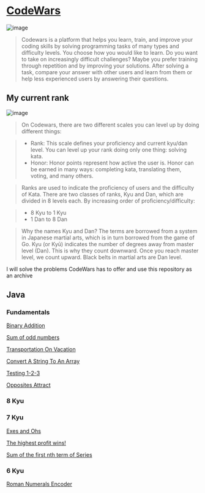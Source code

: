 # [CodeWars](https://www.codewars.com/)

![image](https://user-images.githubusercontent.com/79093871/208675018-396209d9-7b1f-4fa6-a04c-84844e7dff5c.png)

>Codewars is a platform that helps you learn, train, and improve your coding skills by solving programming tasks of many types and difficulty levels. You choose how you would like to learn. Do you want to take on increasingly difficult challenges? Maybe you prefer training through repetition and by improving your solutions. After solving a task, compare your answer with other users and learn from them or help less experienced users by answering their questions.

## My current rank

![image](https://www.codewars.com/users/Amarquez!/badges/large)

>On Codewars, there are two different scales you can level up by doing different things:

> - Rank: This scale defines your proficiency and current kyu/dan level. You can level up your rank doing only one thing: solving kata.
> - Honor: Honor points represent how active the user is. Honor can be earned in many ways: completing kata, translating them, voting, and many others.

>Ranks are used to indicate the proficiency of users and the difficulty of Kata. There are two classes of ranks, Kyu and Dan, which are divided in 8 levels each. By increasing order of proficiency/difficulty:

> - 8 Kyu to 1 Kyu
> - 1 Dan to 8 Dan

> Why the names Kyu and Dan? The terms are borrowed from a system in Japanese martial arts, which is in turn borrowed from the game of Go. Kyu (or Kyū) indicates the number of degrees away from master level (Dan). This is why they count downward. Once you reach master level, we count upward. Black belts in martial arts are Dan level.

I will solve the problems CodeWars has to offer and use this repository as an archive

## Java
### Fundamentals
[Binary Addition](https://github.com/af-marquez/CodeWars/tree/main/Java/Fundamentals/Binary_Addition)

[Sum of odd numbers](https://github.com/af-marquez/CodeWars/tree/main/Java/Fundamentals/Sum_Of_Odd_Numbers)

[Transportation On Vacation](https://github.com/af-marquez/CodeWars/tree/main/Java/Fundamentals/Transportation_On_Vacation)

[Convert A String To An Array](https://github.com/af-marquez/CodeWars/tree/main/Java/Fundamentals/Convert_A_String_To_An_Array/README.md)

[Testing 1-2-3](https://github.com/af-marquez/CodeWars/blob/main/Java/Fundamentals/Testing_1-2-3/Testing_1-2-3.md)

[Opposites Attract](https://github.com/af-marquez/CodeWars/tree/main/Java/Fundamentals/Opposites_Attract)

### 8 Kyu

### 7 Kyu
[Exes and Ohs](https://github.com/af-marquez/CodeWars/tree/main/Java/7_kyu/Exes_And_Ohs)

[The highest profit wins!](https://github.com/af-marquez/CodeWars/blob/main/Java/7_kyu/The_Highest_Profit_Wins/README.md)

[Sum of the first nth term of Series](https://github.com/af-marquez/CodeWars/tree/main/Java/7_kyu/Sum_of_the_first%20nth_term_of_Series)

### 6 Kyu
[Roman Numerals Encoder](https://github.com/af-marquez/CodeWars/blob/main/Java/6_kyu/Roman_Numerals_Encoder.md)
